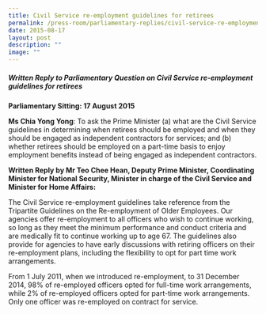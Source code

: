 ```yaml
---
title: Civil Service re‑employment guidelines for retirees
permalink: /press-room/parliamentary-replies/civil-service-re-employment-guidelines-for-retirees/
date: 2015-08-17
layout: post
description: ""
image: ""
---
```

##### Written Reply to Parliamentary Question on Civil Service re-employment guidelines for retirees

**Parliamentary Sitting: 17 August 2015**  
  
**Ms Chia Yong Yong**: To ask the Prime Minister (a) what are the Civil Service guidelines in determining when retirees should be employed and when they should be engaged as independent contractors for services; and (b) whether retirees should be employed on a part-time basis to enjoy employment benefits instead of being engaged as independent contractors.  
  
**Written Reply by Mr Teo Chee Hean, Deputy Prime Minister, Coordinating Minister for National Security, Minister in charge of the Civil Service and Minister for Home Affairs:**

The Civil Service re-employment guidelines take reference from the Tripartite Guidelines on the Re-employment of Older Employees. Our agencies offer re-employment to all officers who wish to continue working, so long as they meet the minimum performance and conduct criteria and are medically fit to continue working up to age 67. The guidelines also provide for agencies to have early discussions with retiring officers on their re-employment plans, including the flexibility to opt for part time work arrangements.  
  
From 1 July 2011, when we introduced re-employment, to 31 December 2014, 98% of re-employed officers opted for full-time work arrangements, while 2% of re-employed officers opted for part-time work arrangements. Only one officer was re-employed on contract for service.